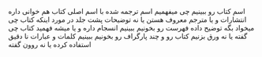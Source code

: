 اسم کتاب رو ببینیم چی میفهمیم
اسم ترجمه شده با اسم اصلی کتاب هم خوانی داره
انتشارات و یا مترجم معروف هستن یا نه
توضیحات پشت جلد در مورد اینکه کتاب چی میخواد بگه توضیح داده
فهرست رو بخونیم ببینیم انسجام داره و یا میشه فهمید کتاب چی گفته یا نه
ورق بزنیم کتاب رو و چند پارگراف رو بخونیم ببینیم کلمات و عبارات نا دقیق استفاده کرده یا نه روون گفته